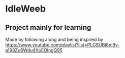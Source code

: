 # IdleWeeb

## Project mainly for learning

Made by following along and being inspired by https://www.youtube.com/playlist?list=PLGSUBi8nI9v-a198Zu6Wdu4XoEOlngQ95
